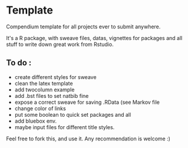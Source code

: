 # Template

Compendium template for all projects ever to submit anywhere. 

It's a R package, with sweave files, datas, vignettes for packages and all stuff to write down great work from Rstudio.

## To do : 

- create different styles for sweave
- clean the latex template
- add twocolumn example
- add .bst files to set natbib fine
- expose a correct sweave for saving .RData (see Markov file
- change color of links
- put some boolean to quick set packages and all
- add bluebox env.
- maybe input files for different title styles.


Feel free to fork this, and use it. Any recommendation is welcome :)
